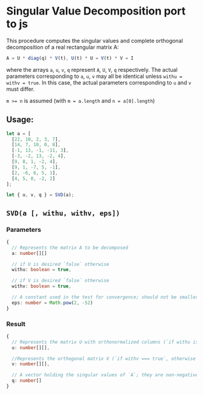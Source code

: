 # Singular Value Decomposition port to js

This procedure computes the singular values and complete orthogonal decomposition of a real rectangular matrix A:

```ts
A = U * diag(q) * V(t), U(t) * U = V(t) * V = I
```

where the arrays `a`, `u`, `v`, `q` represent `A`, `U`, `V`, `q` respectively. The actual parameters corresponding to `a`, `u`, `v` may
all be identical unless `withu = withv = true`. In this case, the actual parameters corresponding to `u` and `v` must
differ.

`m >= n` is assumed (with `m = a.length` and `n = a[0].length`)

## Usage:

```ts
let a = [
  [22, 10, 2, 3, 7],
  [14, 7, 10, 0, 8],
  [-1, 13, -1, -11, 3],
  [-3, -2, 13, -2, 4],
  [9, 8, 1, -2, 4],
  [9, 1, -7, 5, -1],
  [2, -6, 6, 5, 1],
  [4, 5, 0, -2, 2]
];

let { u, v, q } = SVD(a);
```

## `SVD(a [, withu, withv, eps])`

### Parameters

```ts
{
  // Represents the matrix A to be decomposed
  a: number[][]

  // if U is desired `false` otherwise
  withu: boolean = true,

  // if V is desired `false` otherwise
  withv: boolean = true,

  // A constant used in the test for convergence; should not be smaller than the machine precision
  eps: number = Math.pow(2, -52)
}
```

### Result

```ts
{
  // Represents the matrix U with orthonormalized columns (`if withu is true` otherwise `u` is used as a working storage)
  u: number[][],

  //Represents the orthogonal matrix V (`if withv === true`, otherwise `v` is not used)
  v: number[][],

  // A vector holding the singular values of `A`; they are non-negative but not necessarily ordered in decreasing sequence
  q: number[]
}
```
